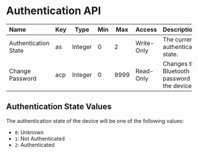 # Authentication API

| Name                  | Key  | Type    | Min | Max  | Access      | Description                                      |
|:----------------------|------|---------|-----|------|-------------|:-------------------------------------------------|
| Authentication State  | as   | Integer | 0   | 2    | Write-Only  | The current authentication state.                |
| Change Password       | acp  | Integer | 0   | 9999 | Read-Only   | Changes the Bluetooth password on the device.    |

## Authentication State Values

The authentication state of the device will be one of the following values:

- `0`: Unknown
- `1`: Not Authenticated
- `2`: Authenticated
